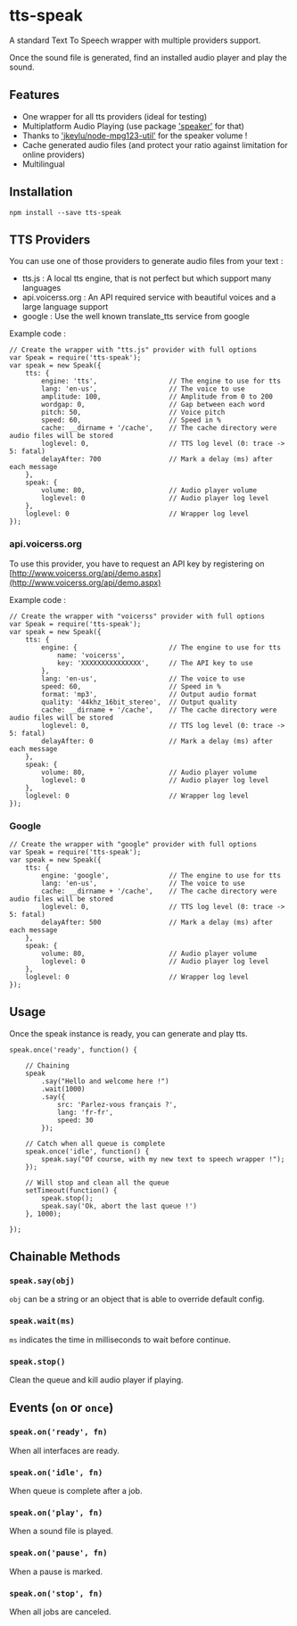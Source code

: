 # tts-speak

A standard Text To Speech wrapper with multiple providers support.

Once the sound file is generated, find an installed audio player and play the sound.

## Features

- One wrapper for all tts providers (ideal for testing)
- Multiplatform Audio Playing (use package ['speaker'](https://github.com/TooTallNate/node-speaker) for that) 
- Thanks to ['jkeylu/node-mpg123-util'](https://github.com/jkeylu/node-mpg123-util) for the speaker volume !
- Cache generated audio files (and protect your ratio against limitation for online providers)
- Multilingual

## Installation

```
npm install --save tts-speak
```

## TTS Providers

You can use one of those providers to generate audio files from your text :

- tts.js : A local tts engine, that is not perfect but which support many languages
- api.voicerss.org : An API required service with beautiful voices and a large language support
- google : Use the well known translate_tts service from google


Example code :

```
// Create the wrapper with "tts.js" provider with full options
var Speak = require('tts-speak');
var speak = new Speak({
    tts: {
        engine: 'tts',                  // The engine to use for tts
        lang: 'en-us',                  // The voice to use
        amplitude: 100,                 // Amplitude from 0 to 200
        wordgap: 0,                     // Gap between each word
        pitch: 50,                      // Voice pitch
        speed: 60,                      // Speed in %
        cache: __dirname + '/cache',    // The cache directory were audio files will be stored
        loglevel: 0,                    // TTS log level (0: trace -> 5: fatal)
        delayAfter: 700                 // Mark a delay (ms) after each message
    },
    speak: {
        volume: 80,                     // Audio player volume
        loglevel: 0                     // Audio player log level
    },
    loglevel: 0                         // Wrapper log level
});
```

### api.voicerss.org

To use this provider, you have to request an API key by registering on [http://www.voicerss.org/api/demo.aspx](http://www.voicerss.org/api/demo.aspx)

Example code :

```
// Create the wrapper with "voicerss" provider with full options
var Speak = require('tts-speak');
var speak = new Speak({
    tts: {  
        engine: {                       // The engine to use for tts
            name: 'voicerss',           
            key: 'XXXXXXXXXXXXXXX',     // The API key to use
        },
        lang: 'en-us',                  // The voice to use
        speed: 60,                      // Speed in %
        format: 'mp3',                  // Output audio format
        quality: '44khz_16bit_stereo',  // Output quality
        cache: __dirname + '/cache',    // The cache directory were audio files will be stored
        loglevel: 0,                    // TTS log level (0: trace -> 5: fatal)
        delayAfter: 0                   // Mark a delay (ms) after each message
    },
    speak: {
        volume: 80,                     // Audio player volume
        loglevel: 0                     // Audio player log level
    },
    loglevel: 0                         // Wrapper log level
});
```

### Google

```
// Create the wrapper with "google" provider with full options
var Speak = require('tts-speak');
var speak = new Speak({
    tts: {
        engine: 'google',               // The engine to use for tts
        lang: 'en-us',                  // The voice to use
        cache: __dirname + '/cache',    // The cache directory were audio files will be stored
        loglevel: 0,                    // TTS log level (0: trace -> 5: fatal)
        delayAfter: 500                 // Mark a delay (ms) after each message
    },
    speak: {
        volume: 80,                     // Audio player volume
        loglevel: 0                     // Audio player log level
    },
    loglevel: 0                         // Wrapper log level
});
```


## Usage

Once the speak instance is ready, you can generate and play tts.

```
speak.once('ready', function() {

    // Chaining
    speak
        .say("Hello and welcome here !")
        .wait(1000)
        .say({
            src: 'Parlez-vous français ?',
            lang: 'fr-fr',
            speed: 30
        });

    // Catch when all queue is complete
    speak.once('idle', function() {
        speak.say("Of course, with my new text to speech wrapper !");
    });

    // Will stop and clean all the queue
    setTimeout(function() {
        speak.stop();
        speak.say('Ok, abort the last queue !')
    }, 1000);

});
```

## Chainable Methods

### `speak.say(obj)`

`obj` can be a string or an object that is able to override default config.

### `speak.wait(ms)`

`ms` indicates the time in milliseconds to wait before continue.

### `speak.stop()`

Clean the queue and kill audio player if playing.


## Events (`on` or `once`)

### `speak.on('ready', fn)`

When all interfaces are ready.

### `speak.on('idle', fn)`

When queue is complete after a job.

### `speak.on('play', fn)`

When a sound file is played.

### `speak.on('pause', fn)`

When a pause is marked.

### `speak.on('stop', fn)`

When all jobs are canceled.



